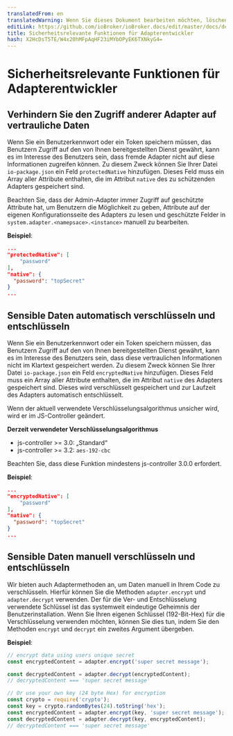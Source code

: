 ```yaml
---
translatedFrom: en
translatedWarning: Wenn Sie dieses Dokument bearbeiten möchten, löschen Sie bitte das Feld "translationsFrom". Andernfalls wird dieses Dokument automatisch erneut übersetzt
editLink: https://github.com/ioBroker/ioBroker.docs/edit/master/docs/de/dev/adaptersecurity.md
title: Sicherheitsrelevante Funktionen für Adapterentwickler
hash: X2HcDsT5TE/W4x20hMFpAqHF23iMYbOPyEK6TXNkyG4=
---
```

# Sicherheitsrelevante Funktionen für Adapterentwickler
## Verhindern Sie den Zugriff anderer Adapter auf vertrauliche Daten
Wenn Sie ein Benutzerkennwort oder ein Token speichern müssen, das Benutzern Zugriff auf den von Ihnen bereitgestellten Dienst gewährt, kann es im Interesse des Benutzers sein, dass fremde Adapter nicht auf diese Informationen zugreifen können.
Zu diesem Zweck können Sie Ihrer Datei `io-package.json` ein Feld `protectedNative` hinzufügen. Dieses Feld muss ein Array aller Attribute enthalten, die im Attribut `native` des zu schützenden Adapters gespeichert sind.

Beachten Sie, dass der Admin-Adapter immer Zugriff auf geschützte Attribute hat, um Benutzern die Möglichkeit zu geben, Attribute auf der eigenen Konfigurationsseite des Adapters zu lesen und geschützte Felder in `system.adapter.<namepsace>.<instance>` manuell zu bearbeiten.

__Beispiel__:

```json
...
"protectedNative": [
    "password"
],
"native": {
  "password": "topSecret"
}
...
```

## Sensible Daten automatisch verschlüsseln und entschlüsseln
Wenn Sie ein Benutzerkennwort oder ein Token speichern müssen, das Benutzern Zugriff auf den von Ihnen bereitgestellten Dienst gewährt, kann es im Interesse des Benutzers sein, dass diese vertraulichen Informationen nicht im Klartext gespeichert werden.
Zu diesem Zweck können Sie Ihrer Datei `io-package.json` ein Feld `encryptedNative` hinzufügen. Dieses Feld muss ein Array aller Attribute enthalten, die im Attribut `native` des Adapters gespeichert sind. Dieses wird verschlüsselt gespeichert und zur Laufzeit des Adapters automatisch entschlüsselt.

Wenn der aktuell verwendete Verschlüsselungsalgorithmus unsicher wird, wird er im JS-Controller geändert.

__Derzeit verwendeter Verschlüsselungsalgorithmus__

- js-controller >= 3.0: „Standard“
- js-controller >= 3.2: `aes-192-cbc`

Beachten Sie, dass diese Funktion mindestens js-controller 3.0.0 erfordert.

__Beispiel__:

```json
...
"encryptedNative": [
    "password"
],
"native": {
  "password": "topSecret"
}
...
```

## Sensible Daten manuell verschlüsseln und entschlüsseln
Wir bieten auch Adaptermethoden an, um Daten manuell in Ihrem Code zu verschlüsseln.
Hierfür können Sie die Methoden `adapter.encrypt` und `adapter.decrypt` verwenden. Der für die Ver- und Entschlüsselung verwendete Schlüssel ist das systemweit eindeutige Geheimnis der Benutzerinstallation. Wenn Sie Ihren eigenen Schlüssel (192-Bit-Hex) für die Verschlüsselung verwenden möchten, können Sie dies tun, indem Sie den Methoden `encrypt` und `decrypt` ein zweites Argument übergeben.

__Beispiel__:

```javascript
// encrypt data using users unique secret
const encryptedContent = adapter.encrypt('super secret message');

const decryptedContent = adapter.decrypt(encryptedContent);
// decryptedContent === 'super secret message'

// Or use your own key (24 byte Hex) for encryption
const crypto = require('crypto');
const key = crypto.randomBytes(24).toString('hex');
const encryptedContent = adapter.encrypt(key, 'super secret message');
const decryptedContent = adapter.decrypt(key, encryptedContent);
// decryptedContent === 'super secret message'
```